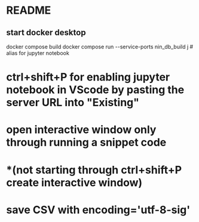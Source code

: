 # README 
## start docker desktop
docker compose build
docker compose run --service-ports nin_db_build
j # alias for jupyter notebook
# ctrl+shift+P for enabling jupyter notebook in VScode by pasting the server URL into "Existing" 
# open interactive window only through running a snippet code 
# *(not starting through ctrl+shift+P create interactive window)

# save CSV with encoding='utf-8-sig'
